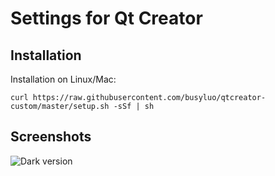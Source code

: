 Settings for Qt Creator
=================================

Installation
------------
Installation on Linux/Mac:

    curl https://raw.githubusercontent.com/busyluo/qtcreator-custom/master/setup.sh -sSf | sh


Screenshots
-----------
![Dark version](https://raw.github.com/busyluo/qtcreator-custom/master/onedark_preview.png)  
